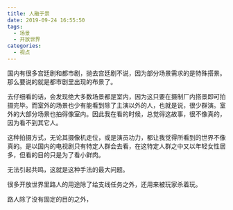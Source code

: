 ```yaml
---
title: 人融于景
date: 2019-09-24 16:55:50
tags:
  - 场景
  - 开放世界
categories:
  - 视点
---
```


国内有很多宫廷剧和都市剧，抛去宫廷剧不说，因为部分场景需求的是特殊搭景。那么要说的就是都市剧里出现的布景了。

去仔细看的话，会发现绝大多数场景都是室内，因为这只要在摄制厂内搭景即可拍摄完毕。而室外的场景也少有能看到除了主演以外的人，也就是说，很少群演。室外的大部分场景也拍得像室内。因此我在看的时候，总觉得这故事，很不像真的，因为看不到其它人。

这种拍摄方式，无论其摄像机走位，或是演员功力，都让我觉得所看到的世界不像真的。是以国内的电视剧只有特定人群会去看，在这特定人群之中又以年轻女性居多，但看的目的只是为了看小鲜肉。

无法引起共鸣，这就是这种手法的最大问题。

很多开放世界里路人的用途除了给支线任务之外，还用来被玩家杀着玩。

路人除了没有固定的目的之外，